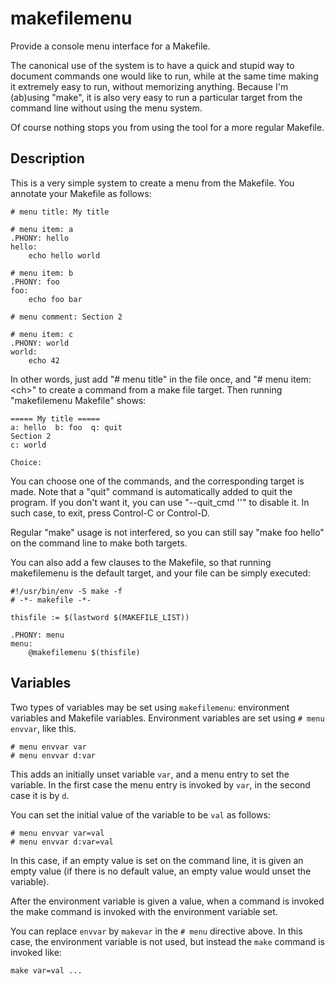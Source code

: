 # makefilemenu

Provide a console menu interface for a Makefile.

The canonical use of the system is to have a quick and stupid way to
document commands one would like to run, while at the same time making
it extremely easy to run, without memorizing anything.  Because I'm
(ab)using "make", it is also very easy to run a particular target from
the command line without using the menu system.

Of course nothing stops you from using the tool for a more regular
Makefile.

## Description

This is a very simple system to create a menu from the Makefile.  You
annotate your Makefile as follows:

    # menu title: My title

    # menu item: a
    .PHONY: hello
    hello:
    	echo hello world

    # menu item: b
    .PHONY: foo
    foo:
    	echo foo bar

    # menu comment: Section 2

    # menu item: c
    .PHONY: world
    world:
    	echo 42

In other words, just add "# menu title" in the file once, and "# menu
item: &lt;ch&gt;" to create a command from a make file target.  Then
running "makefilemenu Makefile" shows:

    ===== My title =====
    a: hello  b: foo  q: quit
    Section 2
    c: world

    Choice:

You can choose one of the commands, and the corresponding target is
made.  Note that a "quit" command is automatically added to quit the
program.  If you don't want it, you can use "--quit_cmd ''" to disable
it.  In such case, to exit, press Control-C or Control-D.

Regular "make" usage is not interfered, so you can still say "make foo
hello" on the command line to make both targets.

You can also add a few clauses to the Makefile, so that running
makefilemenu is the default target, and your file can be simply
executed:

    #!/usr/bin/env -S make -f
    # -*- makefile -*-

    thisfile := $(lastword $(MAKEFILE_LIST))

    .PHONY: menu
    menu:
    	@makefilemenu $(thisfile)

## Variables

Two types of variables may be set using `makefilemenu`: environment
variables and Makefile variables.  Environment variables are set using
`# menu envvar`, like this.

    # menu envvar var
    # menu envvar d:var

This adds an initially unset variable `var`, and a menu entry to set
the variable.  In the first case the menu entry is invoked by `var`,
in the second case it is by `d`.

You can set the initial value of the variable to be `val` as follows:

    # menu envvar var=val
    # menu envvar d:var=val

In this case, if an empty value is set on the command line, it is
given an empty value (if there is no default value, an empty value
would unset the variable).

After the environment variable is given a value, when a command is
invoked the make command is invoked with the environment variable set.

You can replace `envvar` by `makevar` in the `# menu` directive above.
In this case, the environment variable is not used, but instead the
`make` command is invoked like:

    make var=val ...
